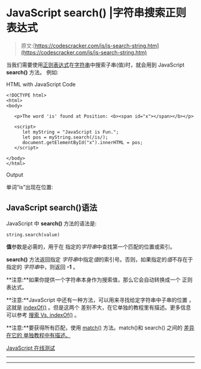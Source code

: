 # JavaScript search() |字符串搜索正则表达式

> 原文:[https://codescracker.com/js/js-search-string.htm](https://codescracker.com/js/js-search-string.htm)

当我们需要使用[正则表达式](/js/js-regular-expression.htm)在[字符串](/js/js-strings.htm)中搜索子串(值)时，就会用到 JavaScript **search()** 方法。 例如:

HTML with JavaScript Code

```
<!DOCTYPE html>
<html>
<body>

   <p>The word 'is' found at Position: <b><span id="x"></span></b></p>

   <script>
      let myString = "JavaScript is Fun.";
      let pos = myString.search(/is/);
      document.getElementById("x").innerHTML = pos;
   </script>

</body>
</html>
```

Output

单词“is”出现在位置:

## JavaScript search()语法

JavaScript 中 **search()** 方法的语法是:

```
string.search(value)
```

**值**参数是必需的，用于在 指定的*字符串*中查找第一个匹配的位置或索引。

**search()** 方法返回指定 *字符串*中指定*值*的索引号。否则，如果指定的*值*不存在于指定的 *字符串*中，则返回 **-1** 。

**注意:**如果你提供一个字符串本身作为搜索值，那么它会自动转换成一个 正则表达式。

**注意:**JavaScript 中还有一种方法，可以用来寻找给定字符串中子串的位置 ，这就是 [indexOf()](/js/js-indexOf-string.htm) 。但是这两个 差别不大，在它单独的教程里有描述。更多信息可以参考 [搜索 Vs. indexOf()](/js/js-indexOf-vs-search.htm) 。

**注意:**要获得所有匹配，使用 [match()](/js/js-match-string.htm) 方法。match()和 search() 之间的 [差异在它的 单独教程中有描述。](/js/js-match-vs-search.htm)

[JavaScript 在线测试](/exam/showtest.php?subid=6)

* * *

* * *